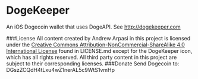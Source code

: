 DogeKeeper
==========

An iOS Dogecoin wallet that uses DogeAPI. See http://dogekeeper.com

###License
All content created by Andrew Arpasi in this project is licensed under the [Creative Commons Attribution-NonCommercial-ShareAlike 4.0 International License](http://creativecommons.org/licenses/by-nc-sa/4.0/) found in LICENSE.md except for the DogeKeeper icon, which has all rights reserved.
All third party content in this project are subject to their corresponding licenses. 
###Donate
Send Dogecoin to: DGszZCQdH4tLxu4wZ1nerAL5c9WtS1vmHp
